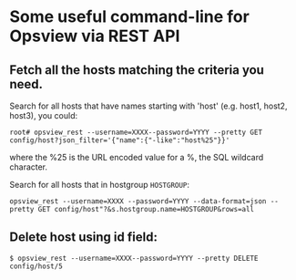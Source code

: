 # Some useful command-line for Opsview via REST API

## Fetch all the hosts matching the criteria you need.
Search for all hosts that have names starting with 'host' (e.g. host1, host2, host3), you could:
```
root# opsview_rest --username=XXXX--password=YYYY --pretty GET config/host?json_filter='{"name":{"-like":"host%25"}}'
```
where the %25 is the URL encoded value for a %, the SQL wildcard character.

Search for all hosts that in hostgroup `HOSTGROUP`:

```
opsview_rest --username=XXXX --password=YYYY --data-format=json --pretty GET config/host"?&s.hostgroup.name=HOSTGROUP&rows=all
```

## Delete host using id field:
```
$ opsview_rest --username=XXXX--password=YYYY --pretty DELETE config/host/5
```


